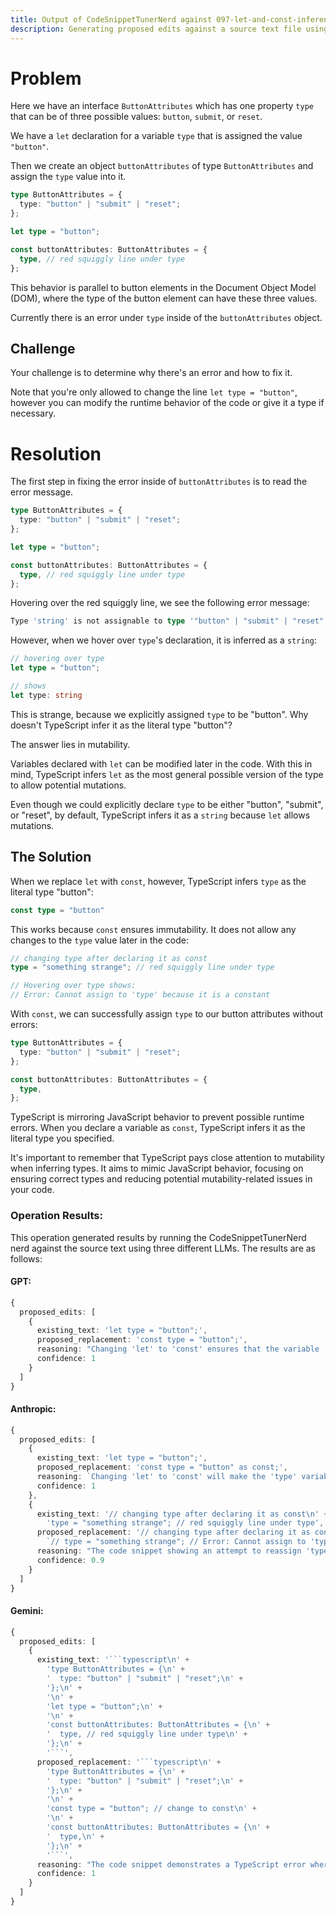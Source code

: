 ```yaml
---
title: Output of CodeSnippetTunerNerd against 097-let-and-const-inference.md
description: Generating proposed edits against a source text file using the CodeSnippetTunerNerd nerd. The source text is included, followed by edits generated by the same nerd against three different LLMs.
---
```


# Problem
Here we have an interface `ButtonAttributes` which has one property `type` that can be of three possible values: `button`, `submit`, or `reset`.

We have a `let` declaration for a variable `type` that is assigned the value `"button"`.

Then we create an object `buttonAttributes` of type `ButtonAttributes` and assign the `type` value into it.

```typescript
type ButtonAttributes = {
  type: "button" | "submit" | "reset";
};

let type = "button";

const buttonAttributes: ButtonAttributes = {
  type, // red squiggly line under type
};
```

This behavior is parallel to button elements in the Document Object Model (DOM), where the type of the button element can have these three values.

Currently there is an error under `type` inside of the `buttonAttributes` object.

## Challenge

Your challenge is to determine why there's an error and how to fix it.

Note that you're only allowed to change the line `let type = "button"`, however you can modify the runtime behavior of the code or give it a type if necessary.

# Resolution
The first step in fixing the error inside of `buttonAttributes` is to read the error message.

```typescript
type ButtonAttributes = {
  type: "button" | "submit" | "reset";
};

let type = "button";

const buttonAttributes: ButtonAttributes = {
  type, // red squiggly line under type
};
```

Hovering over the red squiggly line, we see the following error message:

```typescript
Type 'string' is not assignable to type '"button" | "submit" | "reset"'
```

However, when we hover over `type`'s declaration, it is inferred as a `string`:

```typescript
// hovering over type
let type = "button";

// shows
let type: string
```

This is strange, because we explicitly assigned `type` to be "button". Why doesn't TypeScript infer it as the literal type "button"?

The answer lies in mutability.

Variables declared with `let` can be modified later in the code. With this in mind, TypeScript infers `let` as the most general possible version of the type to allow potential mutations.

Even though we could explicitly declare `type` to be either "button", "submit", or "reset", by default, TypeScript infers it as a `string` because `let` allows mutations. 

## The Solution

When we replace `let` with `const`, however, TypeScript infers `type` as the literal type "button":

```typescript
const type = "button"
```

This works because `const` ensures immutability. It does not allow any changes to the `type` value later in the code:

```typescript
// changing type after declaring it as const
type = "something strange"; // red squiggly line under type

// Hovering over type shows:
// Error: Cannot assign to 'type' because it is a constant
```

With `const`, we can successfully assign `type` to our button attributes without errors:

```typescript
type ButtonAttributes = {
  type: "button" | "submit" | "reset";
};

const buttonAttributes: ButtonAttributes = {
  type,
};
```

TypeScript is mirroring JavaScript behavior to prevent possible runtime errors. When you declare a variable as `const`, TypeScript infers it as the literal type you specified.

It's important to remember that TypeScript pays close attention to mutability when inferring types. It aims to mimic JavaScript behavior, focusing on ensuring correct types and reducing potential mutability-related issues in your code.

### Operation Results:
This operation generated results by running the CodeSnippetTunerNerd nerd against the source text using three different LLMs. The results are as follows:

#### GPT:
```typescript
{
  proposed_edits: [
    {
      existing_text: 'let type = "button";',
      proposed_replacement: 'const type = "button";',
      reasoning: "Changing 'let' to 'const' ensures that the variable 'type' is treated as a constant, which allows TypeScript to infer its type as the literal 'button' instead of a general 'string'. This change resolves the type assignment error in the 'buttonAttributes' object.",
      confidence: 1
    }
  ]
}
```

#### Anthropic:
```typescript
{
  proposed_edits: [
    {
      existing_text: 'let type = "button";',
      proposed_replacement: 'const type = "button" as const;',
      reasoning: `Changing 'let' to 'const' will make the 'type' variable immutable, allowing TypeScript to infer it as the literal type "button" instead of the broader 'string' type. Adding 'as const' explicitly tells TypeScript to infer the narrowest, read-only type for 'type'.`,
      confidence: 1
    },
    {
      existing_text: '// changing type after declaring it as const\n' +
        'type = "something strange"; // red squiggly line under type',
      proposed_replacement: '// changing type after declaring it as const\n' +
        `// type = "something strange"; // Error: Cannot assign to 'type' because it is a constant`,
      reasoning: "The code snippet showing an attempt to reassign 'type' after it is declared as const should be commented out, as it will not compile. The error comment can be updated to use the exact error wording from TypeScript.",
      confidence: 0.9
    }
  ]
}
```

#### Gemini:
```typescript
{
  proposed_edits: [
    {
      existing_text: '```typescript\n' +
        'type ButtonAttributes = {\n' +
        '  type: "button" | "submit" | "reset";\n' +
        '};\n' +
        '\n' +
        'let type = "button";\n' +
        '\n' +
        'const buttonAttributes: ButtonAttributes = {\n' +
        '  type, // red squiggly line under type\n' +
        '};\n' +
        '```',
      proposed_replacement: '```typescript\n' +
        'type ButtonAttributes = {\n' +
        '  type: "button" | "submit" | "reset";\n' +
        '};\n' +
        '\n' +
        'const type = "button"; // change to const\n' +
        '\n' +
        'const buttonAttributes: ButtonAttributes = {\n' +
        '  type,\n' +
        '};\n' +
        '```',
      reasoning: "The code snippet demonstrates a TypeScript error where a variable declared with `let` is inferred as a string type, even though it's assigned a specific string literal. The text explains that this is due to mutability, as `let` allows for reassignment. To fix the error and align with the explanation, the code snippet should be changed to use `const` instead of `let`, ensuring immutability and the correct type inference.",
      confidence: 1
    }
  ]
}
```